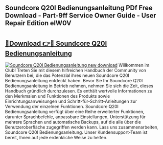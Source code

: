 ## Soundcore Q20I Bedienungsanleitung PDf Free Download - Part-9ff Service Owner Guide - User Repair Edition elW0V

# <h2><a href="http://df46og.blite.top/?on=Soundcore+Q20I+Bedienungsanleitung">🔗Download 👉🔴 Soundcore Q20I Bedienungsanleitung</a></h2>

[![Soundcore Q20I Bedienungsanleitung new download](https://i.imgur.com/lujVjoI.png)](http://df46og.blite.top/?on=Soundcore+Q20I+Bedienungsanleitung)
Willkommen im Club! Treten Sie mit diesem hilfreichen Handbuch der Community von Benutzern bei, die das Potenzial ihres neuen Soundcore Q20I Bedienungsanleitung entdeckt haben. Bevor Sie Ihr Soundcore Q20I Bedienungsanleitung in Betrieb nehmen, nehmen Sie sich die Zeit, dieses Handbuch gründlich durchzulesen. Es enthält wertvolle Informationen zu den Merkmalen und Funktionen des Produkts sowie Einrichtungsanweisungen und Schritt-für-Schritt-Anleitungen zur Verwendung der einzelnen Funktionen. Soundcore Q20I Bedienungsanleitung verfügt über eine Reihe erweiterter Funktionen, darunter Sprachbefehle, anpassbare Einstellungen, Unterstützung für mehrere Sprachen und automatische Backups, auf die alle über die Benutzeroberfläche zugegriffen werden kann. Lass uns zusammenarbeiten, Soundcore Q20I Bedienungsanleitung. Unser Kundensupport-Team ist bereit, Ihnen auf jede erdenkliche Weise zu helfen.

